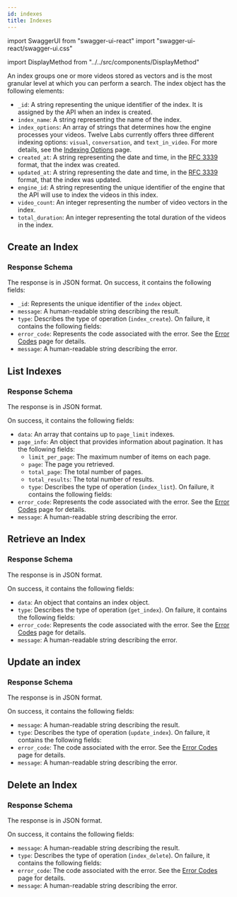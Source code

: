```yaml
---
id: indexes 
title: Indexes 
---
```


import SwaggerUI from "swagger-ui-react"
import "swagger-ui-react/swagger-ui.css"

import DisplayMethod from "../../src/components/DisplayMethod"


An index groups one or more videos stored as vectors and is the most granular level at which you can perform a search. The index object has the following elements:
- `_id`: A string representing the unique identifier of the index. It is assigned by the API when an index is created.
- `index_name`: A string representing the name of the index.
- `index_options`: An array of strings that determines how the engine processes your videos. Twelve Labs currently offers three different indexing options: `visual`, `conversation`, and `text_in_video`. For more details, see the [Indexing Options](/concepts/indexing-options) page.
- `created_at`: A string representing the date and time, in the [RFC 3339](https://datatracker.ietf.org/doc/html/rfc3339) format, that the index was created.
- `updated_at`: A string representing the date and time, in the [RFC 3339](https://datatracker.ietf.org/doc/html/rfc3339) format, that the index was updated.
- `engine_id`: A string representing the unique identifier of the engine that the API will use to index the videos in this index.
- `video_count`: An integer representing the number of video vectors in the index.
- `total_duration`: An integer representing the total duration of the videos in the index.

## Create an Index

<DisplayMethod path="/indexes" method="post"/>

### Response Schema

The response is in JSON format. 
On success, it contains the following fields:
- `_id`: Represents the unique identifier of the `index` object.
- `message`:  A human-readable string describing the result.
- `type`: Describes the type of operation (`index_create`).
On failure, it contains the following fields:
- `error_code`: Represents the code associated with the error. See the [Error Codes](/api-reference/error-codes) page for details.
- `message`: A human-readable string describing the error.

## List Indexes

<DisplayMethod path="/indexes" method="get"/>

### Response Schema

The response is in JSON format. 

On success, it contains the following fields:
- `data`: An array that contains up to `page_limit` indexes.
- `page_info`: An object that provides information about pagination. It has the following fields:
  - `limit_per_page`: The maximum number of items on each page.
  - `page`: The page you retrieved.
  - `total_page`: The total number of pages.
  - `total_results`: The total number of results. 
  - `type`: Describes the type of operation (`index_list`). 
On failure, it contains the following fields:
- `error_code`: Represents the code associated with the error. See the [Error Codes](/api-reference/error-codes) page for details.
- `message`: A human-readable string describing the error.

## Retrieve an Index

<DisplayMethod path="/indexes/{index-id}" method="get"/>

### Response Schema

The response is in JSON format. 

On success, it contains the following fields:
- `data`: An object that contains an index object.
- `type`: Describes the type of operation (`get_index`).
On failure, it contains the following fields:
- `error_code`: Represents the code associated with the error. See the [Error Codes](/api-reference/error-codes) page for details.
- `message`: A human-readable string describing the error.

## Update an index

<DisplayMethod path="/indexes/{index-id}" method="put"/>

### Response Schema

The response is in JSON format.

On success, it contains the following fields:
- `message`: A human-readable string describing the result.
- `type`: Describes the type of operation (`update_index`).
On failure, it contains the following fields:
- `error_code`: The code associated with the error. See the [Error Codes](/api-reference/error-codes) page for details.
- `message`: A human-readable string describing the error.

## Delete an Index

<DisplayMethod path="/indexes/{index-id}" method="delete"/>

### Response Schema

The response is in JSON format.

On success, it contains the following fields:
- `message`: A human-readable string describing the result.
- `type`: Describes the type of operation (`index_delete`).
On failure, it contains the following fields:
- `error_code`: The code associated with the error. See the [Error Codes](/api-reference/error-codes) page for details.
- `message`: A human-readable string describing the error.